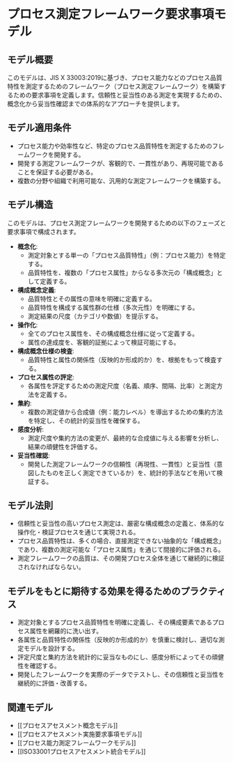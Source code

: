 # プロセス測定フレームワーク要求事項モデル

## モデル概要
このモデルは、JIS X 33003:2019に基づき、プロセス能力などのプロセス品質特性を測定するためのフレームワーク（プロセス測定フレームワーク）を構築するための要求事項を定義します。信頼性と妥当性のある測定を実現するための、概念化から妥当性確認までの体系的なアプローチを提供します。

## モデル適用条件
- プロセス能力や効率性など、特定のプロセス品質特性を測定するためのフレームワークを開発する。
- 開発する測定フレームワークが、客観的で、一貫性があり、再現可能であることを保証する必要がある。
- 複数の分野や組織で利用可能な、汎用的な測定フレームワークを構築する。

## モデル構造
このモデルは、プロセス測定フレームワークを開発するための以下のフェーズと要求事項で構成されます。

- **概念化**:
    - 測定対象とする単一の「プロセス品質特性」（例：プロセス能力）を特定する。
    - 品質特性を、複数の「プロセス属性」からなる多次元の「構成概念」として定義する。
- **構成概念定義**:
    - 品質特性とその属性の意味を明確に定義する。
    - 品質特性を構成する属性群の仕様（多次元性）を明確にする。
    - 測定結果の尺度（カテゴリや数値）を提示する。
- **操作化**:
    - 全てのプロセス属性を、その構成概念仕様に従って定義する。
    - 属性の達成度を、客観的証拠によって検証可能にする。
- **構成概念仕様の検査**:
    - 品質特性と属性の関係性（反映的か形成的か）を、根拠をもって検査する。
- **プロセス属性の評定**:
    - 各属性を評定するための測定尺度（名義、順序、間隔、比率）と測定方法を定義する。
- **集約**:
    - 複数の測定値から合成値（例：能力レベル）を導出するための集約方法を特定し、その統計的妥当性を確保する。
- **感度分析**:
    - 測定尺度や集約方法の変更が、最終的な合成値に与える影響を分析し、結果の頑健性を評価する。
- **妥当性確認**:
    - 開発した測定フレームワークの信頼性（再現性、一貫性）と妥当性（意図したものを正しく測定できているか）を、統計的手法などを用いて検証する。

## モデル法則
- 信頼性と妥当性の高いプロセス測定は、厳密な構成概念の定義と、体系的な操作化・検証プロセスを通じて実現される。
- プロセス品質特性は、多くの場合、直接測定できない抽象的な「構成概念」であり、複数の測定可能な「プロセス属性」を通じて間接的に評価される。
- 測定フレームワークの品質は、その開発プロセス全体を通じて継続的に検証されなければならない。

## モデルをもとに期待する効果を得るためのプラクティス
- 測定対象とするプロセス品質特性を明確に定義し、その構成要素であるプロセス属性を網羅的に洗い出す。
- 各属性と品質特性の関係性（反映的か形成的か）を慎重に検討し、適切な測定モデルを設計する。
- 評定尺度と集約方法を統計的に妥当なものにし、感度分析によってその頑健性を確認する。
- 開発したフレームワークを実際のデータでテストし、その信頼性と妥当性を継続的に評価・改善する。

## 関連モデル
- [[プロセスアセスメント概念モデル]]
- [[プロセスアセスメント実施要求事項モデル]]
- [[プロセス能力測定フレームワークモデル]]
- [[ISO33001プロセスアセスメント統合モデル]]

